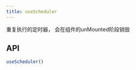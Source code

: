 ```yaml
---
title: useScheduler
---
```


重复执行的定时器， 会在组件的unMounted阶段销毁


## API

```typescript
useScheduler()
```
